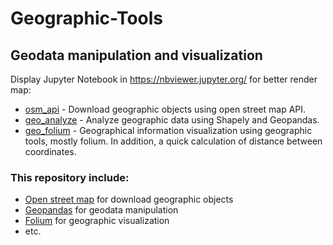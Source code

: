 # Geographic-Tools
## Geodata manipulation and visualization

Display Jupyter Notebook in https://nbviewer.jupyter.org/ for better render map:
- [osm_api](https://nbviewer.jupyter.org/github/morkertis/Geographic-Tools/blob/master/osm_api.ipynb) - Download geographic objects using open street map API.
- [geo_analyze](https://nbviewer.jupyter.org/github/morkertis/Geographic-Tools/blob/master/geo_analyze.ipynb?flush_cache=true) - Analyze geographic data using Shapely and Geopandas.
- [geo_folium](https://nbviewer.jupyter.org/github/morkertis/Geographic-Tools/blob/master/geo_folium.ipynb?flush_cache=true) - Geographical information visualization using geographic tools, mostly folium. In addition, a quick calculation of distance between coordinates.

### This repository include:
- [Open street map](https://nominatim.org/release-docs/develop/) for download geographic objects
- [Geopandas](https://geopandas.org/) for geodata manipulation
- [Folium](https://python-visualization.github.io/folium/#) for geographic visualization
- etc.

